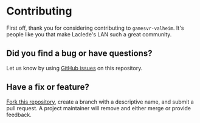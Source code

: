 # Contributing

First off, thank you for considering contributing to `gamesvr-valheim`. It's people like you that make Laclede's LAN such
a great community.

## Did you find a bug or have questions?

Let us know by using [GitHub issues](https://github.com/LacledesLAN/gamesvr-valheim/issues) on this repository.

## Have a fix or feature?

[Fork this repository](https://help.github.com/articles/fork-a-repo), create a branch with a descriptive name, and
submit a pull request. A project maintainer will remove and either merge or provide feedback.
